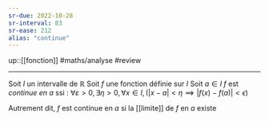 ```yaml
---
sr-due: 2022-10-28
sr-interval: 83
sr-ease: 212
alias: "continue"
---
```

up::[[fonction]]
#maths/analyse #review 

----
Soit $I$ un intervalle de $\mathbb R$
Soit $f$ une fonction définie sur $I$
Soit $a \in I$
$f$ est _continue en $a$_ ssi :
$\forall \varepsilon>0, \exists\eta > 0, \forall x\in I, (|x-a| < \eta \implies |f(x) - f(a)| < \epsilon)$

Autrement dit, $f$ est continue en $a$ si la [[limite]] de $f$ en $a$ existe

